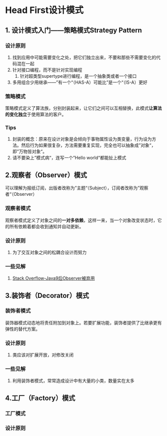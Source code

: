 # Head First设计模式

## 1. 设计模式入门——策略模式Strategy Pattern

### 设计原则

1. 找到应用中可能需要变化之处，把它们独立出来，不要和那些不需要变化的代码混在一起
2. 针对接口编程，而不是针对实现编程
   1. 针对超类型supertype进行编程，是一个抽象类或者一个接口
3. 多用组合少用继承——”有一个“（HAS-A）可能比”是一个“（IS-A）更好

### 策略模式

策略模式定义了算法族，分别封装起来，让它们之间可以互相替换，此模式**让算法的变化独立**于使用算法的客户。

### Tips

1. 封装的概念：原来在设计对象是会倾向于事物属性设为类变量，行为设为方法。然后行为如果很复杂，方法需要重复实现，完全也可以抽象成”对象“，即”万物皆对象“。
2. 请不要染上”模式病“，连写一个”Hello world“都能扯上模式

## 2.观察者（Observer）模式

可以理解为报纸订阅，出版者改称为”主题“（Subject），订阅者改称为”观察者“（Observer）

### 观察者模式

观察者模式定义了对象之间的**一对多依赖**，这样一来，当一个对象改变状态时，它的所有依赖着都会收到通知并自动更新。

### 设计原则

1. 为了交互对象之间的松耦合设计而努力

### 一些见解

1. [Stack Overflow-Java9后Observer被弃用](https://stackoverflow.com/questions/46380073/observer-is-deprecated-in-java-9-what-should-we-use-instead-of-it)

## 3.装饰者（Decorator）模式

### 装饰者模式

装饰器模式动态地将责任附加到对象上。若要扩展功能，装饰者提供了比继承更有弹性的替代方案。

### 设计原则

1. 类应该对扩展开放，对修改关闭 

### 一些见解

1. 利用装饰者模式，常常造成设计中有大量的小类，数量实在太多

## 4.工厂（Factory）模式

### 工厂模式



### 设计原则

